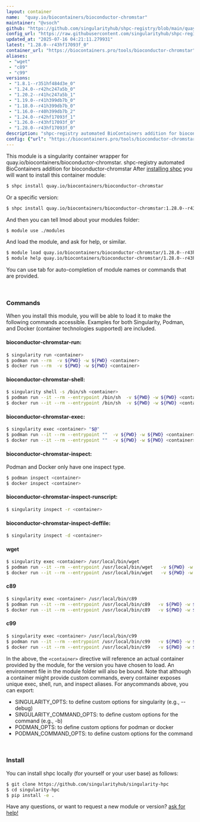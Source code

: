 ```yaml
---
layout: container
name:  "quay.io/biocontainers/bioconductor-chromstar"
maintainer: "@vsoch"
github: "https://github.com/singularityhub/shpc-registry/blob/main/quay.io/biocontainers/bioconductor-chromstar/container.yaml"
config_url: "https://raw.githubusercontent.com/singularityhub/shpc-registry/main/quay.io/biocontainers/bioconductor-chromstar/container.yaml"
updated_at: "2025-07-16 04:21:11.279931"
latest: "1.28.0--r43hf17093f_0"
container_url: "https://biocontainers.pro/tools/bioconductor-chromstar"
aliases:
 - "wget"
 - "c89"
 - "c99"
versions:
 - "1.8.1--r351hf484d3e_0"
 - "1.24.0--r42hc247a5b_0"
 - "1.20.2--r41hc247a5b_1"
 - "1.19.0--r41h399db7b_0"
 - "1.18.0--r41h399db7b_0"
 - "1.16.0--r40h399db7b_2"
 - "1.24.0--r42hf17093f_1"
 - "1.26.0--r43hf17093f_0"
 - "1.28.0--r43hf17093f_0"
description: "shpc-registry automated BioContainers addition for bioconductor-chromstar"
config: {"url": "https://biocontainers.pro/tools/bioconductor-chromstar", "maintainer": "@vsoch", "description": "shpc-registry automated BioContainers addition for bioconductor-chromstar", "latest": {"1.28.0--r43hf17093f_0": "sha256:02f26d27009729a85dedb5d4850ad01479a45c7a20c2461a1c2dde48994b5372"}, "tags": {"1.8.1--r351hf484d3e_0": "sha256:d698c8df0da8a3260de0d93317ae25d5d5125df41ddd97c70425fd08b5fa58ef", "1.24.0--r42hc247a5b_0": "sha256:c0c724a214ea5bbff726ac96005901f5d32eb629b943a7f959eebdd3061ee9c2", "1.20.2--r41hc247a5b_1": "sha256:6c381071541ffc4e6c7c93dec6688babe80d5ea600881670da1a4cbeadb198e9", "1.19.0--r41h399db7b_0": "sha256:429887da7213b9f9d931bc18fba60af3f88ddbca4c7f3cabe2ef0d4e41427be2", "1.18.0--r41h399db7b_0": "sha256:7cadf36ec61289b34389db5c3fffe8741c34ae30794b9f4879afa78cf64fc7b7", "1.16.0--r40h399db7b_2": "sha256:8006127695f14eb2b043c7d153e02cc1e357dadc7937505d111a9ba52b8047e1", "1.24.0--r42hf17093f_1": "sha256:7565294f0ac4d3769a26831d63a91318c409f6191ef2aa12f67354eef96d0569", "1.26.0--r43hf17093f_0": "sha256:e7cd560cf1d1ff8a205794df836daa50e8d494e4b48cec78a8c1f5e7b0ee1c39", "1.28.0--r43hf17093f_0": "sha256:02f26d27009729a85dedb5d4850ad01479a45c7a20c2461a1c2dde48994b5372"}, "docker": "quay.io/biocontainers/bioconductor-chromstar", "aliases": {"wget": "/usr/local/bin/wget", "c89": "/usr/local/bin/c89", "c99": "/usr/local/bin/c99"}}
---
```


This module is a singularity container wrapper for quay.io/biocontainers/bioconductor-chromstar.
shpc-registry automated BioContainers addition for bioconductor-chromstar
After [installing shpc](#install) you will want to install this container module:


```bash
$ shpc install quay.io/biocontainers/bioconductor-chromstar
```

Or a specific version:

```bash
$ shpc install quay.io/biocontainers/bioconductor-chromstar:1.28.0--r43hf17093f_0
```

And then you can tell lmod about your modules folder:

```bash
$ module use ./modules
```

And load the module, and ask for help, or similar.

```bash
$ module load quay.io/biocontainers/bioconductor-chromstar/1.28.0--r43hf17093f_0
$ module help quay.io/biocontainers/bioconductor-chromstar/1.28.0--r43hf17093f_0
```

You can use tab for auto-completion of module names or commands that are provided.

<br>

### Commands

When you install this module, you will be able to load it to make the following commands accessible.
Examples for both Singularity, Podman, and Docker (container technologies supported) are included.

#### bioconductor-chromstar-run:

```bash
$ singularity run <container>
$ podman run --rm  -v ${PWD} -w ${PWD} <container>
$ docker run --rm  -v ${PWD} -w ${PWD} <container>
```

#### bioconductor-chromstar-shell:

```bash
$ singularity shell -s /bin/sh <container>
$ podman run --it --rm --entrypoint /bin/sh  -v ${PWD} -w ${PWD} <container>
$ docker run --it --rm --entrypoint /bin/sh  -v ${PWD} -w ${PWD} <container>
```

#### bioconductor-chromstar-exec:

```bash
$ singularity exec <container> "$@"
$ podman run --it --rm --entrypoint ""  -v ${PWD} -w ${PWD} <container> "$@"
$ docker run --it --rm --entrypoint ""  -v ${PWD} -w ${PWD} <container> "$@"
```

#### bioconductor-chromstar-inspect:

Podman and Docker only have one inspect type.

```bash
$ podman inspect <container>
$ docker inspect <container>
```

#### bioconductor-chromstar-inspect-runscript:

```bash
$ singularity inspect -r <container>
```

#### bioconductor-chromstar-inspect-deffile:

```bash
$ singularity inspect -d <container>
```


#### wget

```bash
$ singularity exec <container> /usr/local/bin/wget
$ podman run --it --rm --entrypoint /usr/local/bin/wget   -v ${PWD} -w ${PWD} <container> -c " $@"
$ docker run --it --rm --entrypoint /usr/local/bin/wget   -v ${PWD} -w ${PWD} <container> -c " $@"
```


#### c89

```bash
$ singularity exec <container> /usr/local/bin/c89
$ podman run --it --rm --entrypoint /usr/local/bin/c89   -v ${PWD} -w ${PWD} <container> -c " $@"
$ docker run --it --rm --entrypoint /usr/local/bin/c89   -v ${PWD} -w ${PWD} <container> -c " $@"
```


#### c99

```bash
$ singularity exec <container> /usr/local/bin/c99
$ podman run --it --rm --entrypoint /usr/local/bin/c99   -v ${PWD} -w ${PWD} <container> -c " $@"
$ docker run --it --rm --entrypoint /usr/local/bin/c99   -v ${PWD} -w ${PWD} <container> -c " $@"
```



In the above, the `<container>` directive will reference an actual container provided
by the module, for the version you have chosen to load. An environment file in the
module folder will also be bound. Note that although a container
might provide custom commands, every container exposes unique exec, shell, run, and
inspect aliases. For anycommands above, you can export:

 - SINGULARITY_OPTS: to define custom options for singularity (e.g., --debug)
 - SINGULARITY_COMMAND_OPTS: to define custom options for the command (e.g., -b)
 - PODMAN_OPTS: to define custom options for podman or docker
 - PODMAN_COMMAND_OPTS: to define custom options for the command

<br>

### Install

You can install shpc locally (for yourself or your user base) as follows:

```bash
$ git clone https://github.com/singularityhub/singularity-hpc
$ cd singularity-hpc
$ pip install -e .
```

Have any questions, or want to request a new module or version? [ask for help!](https://github.com/singularityhub/singularity-hpc/issues)
